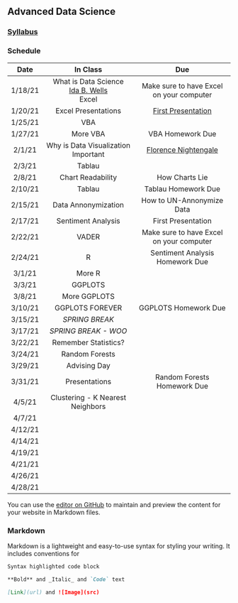 ## Advanced Data Science 

### [Syllabus](https://github.com/arielcwebster/DataScience/edit/gh-pages/index.md)

### Schedule

| Date    | In Class | Due |
| :---:   | :---: |:---: |
| 1/18/21 | What is Data Science <br>[Ida B. Wells](https://www.loc.gov/resource/mfd.40021/?sp=19)<br> Excel | Make sure to have Excel on your computer |
| 1/20/21 | Excel Presentations  | [First Presentation](https://docs.google.com/document/d/1g8eOYNe9sDmrstRgvFRZBskxjaIaD7Za4lFXSgPPkVw/edit) |
| 1/25/21 | VBA  | |
| 1/27/21 | More VBA  | VBA Homework Due |
| 2/1/21  | Why is Data Visualization Important   | [Florence Nightengale](https://docs.google.com/forms/d/1FBgScIpV9Vpa-jb1nlWuoCqOxFE7v5SmQtacpFHpIq8/edit) |
| 2/3/21  | Tablau  |  |
| 2/8/21  | Chart Readability   | How Charts Lie |
| 2/10/21 | Tablau  | Tablau Homework Due |
| 2/15/21 | Data Annonymization    | How to UN-Annonymize Data|
| 2/17/21 | Sentiment Analysis | First Presentation |
| 2/22/21 | VADER    | Make sure to have Excel on your computer |
| 2/24/21 | R  | Sentiment Analysis Homework Due |
| 3/1/21  | More R     |  |
| 3/3/21  | GGPLOTS  | |
| 3/8/21  | More GGPLOTS     |  |
| 3/10/21 | GGPLOTS FOREVER  | GGPLOTS Homework Due |
| 3/15/21 | *SPRING BREAK*   |  |
| 3/17/21 | *SPRING BREAK - WOO*    |  |
| 3/22/21 |  Remember Statistics?    |  |
| 3/24/21 |  Random Forests | |
| 3/29/21 | Advising Day    | |
| 3/31/21 | Presentations  | Random Forests Homework Due |
| 4/5/21  | Clustering - K Nearest Neighbors   |  |
| 4/7/21  |  |  |
| 4/12/21 |  | |
| 4/14/21 |  | |
| 4/19/21 |  | |
| 4/21/21 |  | |
| 4/26/21 |  | |
| 4/28/21 |  | |



You can use the [editor on GitHub](https://github.com/arielcwebster/DataScience/edit/gh-pages/index.md) to maintain and preview the content for your website in Markdown files.

### Markdown

Markdown is a lightweight and easy-to-use syntax for styling your writing. It includes conventions for

```markdown
Syntax highlighted code block

**Bold** and _Italic_ and `Code` text

[Link](url) and ![Image](src)
```
